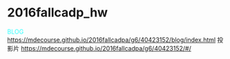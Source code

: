 # 2016fallcadp_hw
 <font color="#33FFFF">BLOG</font>
https://mdecourse.github.io/2016fallcadpa/g6/40423152/blog/index.html
投影片
https://mdecourse.github.io/2016fallcadpa/g6/40423152/#/
